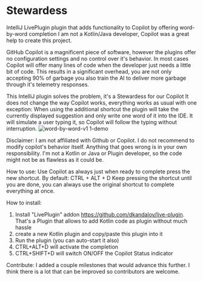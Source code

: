 # Stewardess
IntelliJ LivePlugin plugin that adds functionality to Copilot by offering word-by-word completion
I am not a Kotlin/Java developer, Copilot was a great help to create this project.

GitHub Copilot is a magnificent piece of software, however the plugins offer no configuration settings and no control over it's behavior.
In most cases Copilot will offer many lines of code when the developer just needs a little bit of code.
This results in a significant overhead, you are not only accepting 90% of garbage you also train the AI to deliver more garbage through it's telemetry responses.

This IntelliJ plugin solves the problem, it's a Stewardess for our Copilot
It does not change the way Copilot works, everything works as usual with one exception:
When using the additional shortcut the plugin will take the currently displayed suggestion and only write one word of it into the IDE.
It will simulate a user typing it, so Copilot will follow the typing without interruption.
![word-by-word-v1 1-demo](https://user-images.githubusercontent.com/78893154/197048317-34b0d526-69ee-446c-9f3d-4fd69ee9533a.gif)


Disclaimer:
I am not affiliated with Github or Copilot. I do not recommend to modify copilot's behavior itself. 
Anything that goes wrong is in your own responsibility. 
I'm not a Kotlin or Java or Plugin developer, so the code might not be as flawless as it could be.

How to use:
Use Copilot as always just when ready to complete press the new shortcut.
By default: CTRL + ALT + D
Keep pressing the shortcut until you are done, you can always use the original shortcut to complete everything at once.

How to install:
1) Install "LivePlugin" addon https://github.com/dkandalov/live-plugin. That's a Plugin that allows to add Kotlin code as plugin without much hassle
2) create a new Kotlin plugin and copy/paste this plugin into it
3) Run the plugin (you can auto-start it also)
4) CTRL+ALT+D will activate the completion
5) CTRL+SHIFT+D will switch ON/OFF the Copilot Status indicator

Contribute:
I added a couple milestones that would advance this further.
I think there is a lot that can be improved so contributors are welcome.
